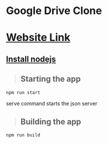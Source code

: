 # Google Drive Clone
# [Website Link](https://jovial-franklin-62931b.netlify.app/)

## [Install nodejs](https://nodejs.org/en/)

>## Starting the app
```nodejs
npm run start
```

serve command starts the json server

>## Building the app
```nodejs
npm run build
```

